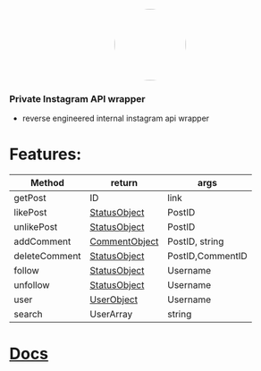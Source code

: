 <p align="center">
    <img style="border-radius: 100px" width="128" height="128" src="https://cdn.discordapp.com/avatars/417699816836169728/8ea8764772217e66ce7b7f9c3dd1561e.png?size=2048">
</p>

### Private Instagram API wrapper
- reverse engineered internal instagram api wrapper

# Features:
| Method        | return        | args             |
|---------------|---------------|------------------|
| getPost        | ID            | link             |
| likePost      | [StatusObject](https://github.com/xNaCly/InstagramAPIwrapper/tree/master/docs#statusobject)  | PostID           |
| unlikePost    | [StatusObject](https://github.com/xNaCly/InstagramAPIwrapper/tree/master/docs#statusobject)  | PostID           |
| addComment    | [CommentObject](https://github.com/xNaCly/InstagramAPIwrapper/tree/master/docs#commentobject) | PostID, string   |
| deleteComment | [StatusObject](https://github.com/xNaCly/InstagramAPIwrapper/tree/master/docs#statusobject)  | PostID,CommentID |
| follow        | [StatusObject](https://github.com/xNaCly/InstagramAPIwrapper/tree/master/docs#statusobject)  | Username         |
| unfollow      | [StatusObject](https://github.com/xNaCly/InstagramAPIwrapper/tree/master/docs#statusobject)  | Username         |
| user          | [UserObject](https://github.com/xNaCly/InstagramAPIwrapper/tree/master/docs#userobject)    | Username         |
| search        | UserArray     | string           |

# [Docs](https://github.com/xNaCly/InstagramAPIwrapper/tree/master/docs)
